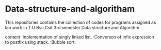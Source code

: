 # Data-structure-and-algoritham

This repositories contains the collection of codes for programs assigned as lab work in T.U Bsc.Csit 3rd semester Data structure and Algorithm

content
    :Inplementation of singly linked list.
    :Converson of infix expression to postfix using stack.
    :Bubble sort.
 
